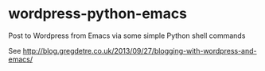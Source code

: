 wordpress-python-emacs
======================

Post to Wordpress from Emacs via some simple Python shell commands

See http://blog.gregdetre.co.uk/2013/09/27/blogging-with-wordpress-and-emacs/
